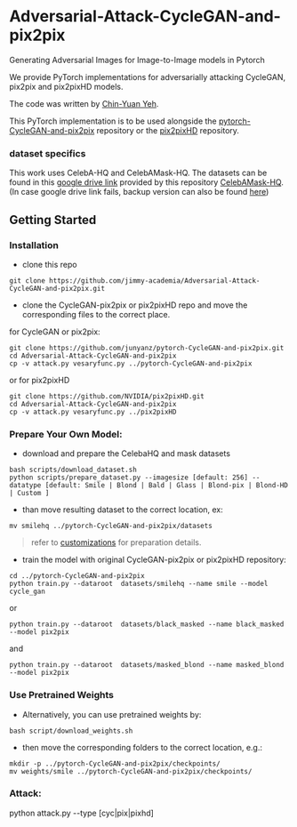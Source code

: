 # Adversarial-Attack-CycleGAN-and-pix2pix
Generating Adversarial Images for Image-to-Image models in Pytorch

We provide PyTorch implementations for adversarially attacking CycleGAN, pix2pix and pix2pixHD models.

The code was written by [Chin-Yuan Yeh](https://github.com/jimmy-academia).

This PyTorch implementation is to be used alongside the [pytorch-CycleGAN-and-pix2pix](https://github.com/junyanz/pytorch-CycleGAN-and-pix2pix) repository or the [pix2pixHD](https://github.com/NVIDIA/pix2pixHD) repository.

### dataset specifics
This work uses CelebA-HQ and CelebAMask-HQ. The datasets can be found in this [google drive link](https://drive.google.com/file/d/1badu11NqxGf6qM3PTTooQDJvQbejgbTv/view) provided by this repository [CelebAMask-HQ](https://github.com/switchablenorms/CelebAMask-HQ). (In case google drive link fails, backup version can also be found [here](https://github.com/jimmy-academia/downloadable/releases/tag/dset.celeba))

## Getting Started

### Installation

* clone this repo
```
git clone https://github.com/jimmy-academia/Adversarial-Attack-CycleGAN-and-pix2pix.git
```
* clone the CycleGAN-pix2pix or pix2pixHD repo and move the corresponding files to the correct place.

for CycleGAN or pix2pix:
```
git clone https://github.com/junyanz/pytorch-CycleGAN-and-pix2pix.git
cd Adversarial-Attack-CycleGAN-and-pix2pix
cp -v attack.py vesaryfunc.py ../pytorch-CycleGAN-and-pix2pix
```
or for pix2pixHD
```
git clone https://github.com/NVIDIA/pix2pixHD.git
cd Adversarial-Attack-CycleGAN-and-pix2pix
cp -v attack.py vesaryfunc.py ../pix2pixHD
```

### Prepare Your Own Model:

* download and prepare the CelebaHQ and mask datasets
```
bash scripts/download_dataset.sh
python scripts/prepare_dataset.py --imagesize [default: 256] --datatype [default: Smile | Blond | Bald | Glass | Blond-pix | Blond-HD | Custom ]
```
* than move resulting dataset to the correct location, ex:
```
mv smilehq ../pytorch-CycleGAN-and-pix2pix/datasets
```
> refer to [customizations](docs/customize.md) for preparation details.

* train the model with original CycleGAN-pix2pix or pix2pixHD repository:
```
cd ../pytorch-CycleGAN-and-pix2pix
python train.py --dataroot  datasets/smilehq --name smile --model cycle_gan
```
or
```
python train.py --dataroot  datasets/black_masked --name black_masked --model pix2pix
```
and 
```
python train.py --dataroot  datasets/masked_blond --name masked_blond --model pix2pix
```


### Use Pretrained Weights

* Alternatively, you can use pretrained weights by:
```
bash script/download_weights.sh
```
* then move the corresponding folders to the correct location, e.g.:
```
mkdir -p ../pytorch-CycleGAN-and-pix2pix/checkpoints/
mv weights/smile ../pytorch-CycleGAN-and-pix2pix/checkpoints/
```

### Attack:

python attack.py --type [cyc|pix|pixhd]



